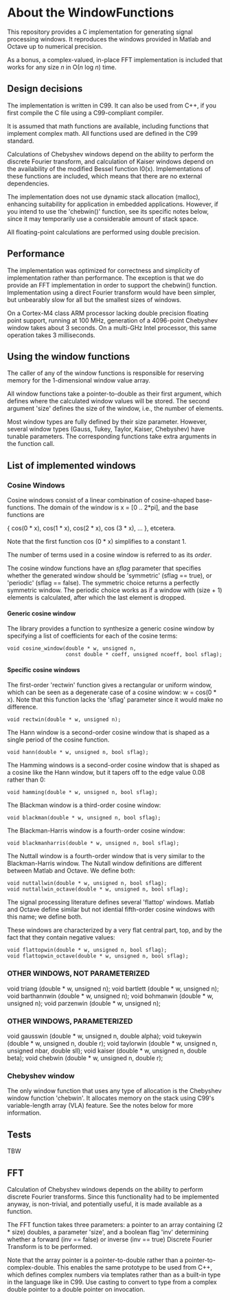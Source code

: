# About the WindowFunctions

This repository provides a C implementation for generating signal processing
windows. It reproduces the windows provided in Matlab and Octave up to
numerical precision.

As a bonus, a complex-valued, in-place FFT implementation is included that
works for any size *n* in O(*n* log *n*) time.

## Design decisions

The implementation is written in C99. It can also be used from C++, if you
first compile the C file using a C99-compliant compiler.

It is assumed that math functions are available, including functions that
implement complex math. All functions used are defined in the C99 standard.

Calculations of Chebyshev windows depend on the ability to perform the discrete
Fourier transform, and calculation of Kaiser windows depend on the availability
of the modified Bessel function I0(x). Implementations of these functions are
included, which means that there are no external dependencies.

The implementation does not use dynamic stack allocation (malloc), enhancing
suitability for application in embedded applications. However, if you intend
to use the 'chebwin()' function, see its specific notes below, since it may
temporarily use a considerable amount of stack space.

All floating-point calculations are performed using double precision.

## Performance

The implementation was optimized for correctness and simplicity of
implementation rather than performance. The exception is that we do provide an
FFT implementation in order to support the chebwin() function. Implementation
using a direct Fourier transform would have been simpler, but unbearably slow
for all but the smallest sizes of windows.

On a Cortex-M4 class ARM processor lacking double precision floating point
support, running at 100 MHz, generation of a 4096-point Chebyshev window takes
about 3 seconds. On a multi-GHz Intel processor, this same operation takes 3
milliseconds.

## Using the window functions

The caller of any of the window functions is responsible for reserving memory
for the 1-dimensional window value array.

All window functions take a pointer-to-double as their first argument, which
defines where the calculated window values will be stored. The second argument
'size' defines the size of the window, i.e., the number of elements.

Most window types are fully defined by their size parameter. However, several
window types (Gauss, Tukey, Taylor, Kaiser, Chebyshev) have tunable parameters.
The corresponding functions take extra arguments in the function call.

## List of implemented windows

### Cosine Windows

Cosine windows consist of a linear combination of cosine-shaped base-functions.
The domain of the window is x = [0 .. 2*pi], and the base functions are

  { cos(0 * x), cos(1 * x), cos(2 * x), cos (3 * x), ... }, etcetera.

Note that the first function cos (0 * x) simplifies to a constant 1.

The number of terms used in a cosine window is referred to as its *order*.

The cosine window functions have an *sflag* parameter that specifies whether
the generated window should be 'symmetric' (sflag == true), or 'periodic'
(sflag == false). The symmetric choice returns a perfectly symmetric window.
The periodic choice works as if a window with (size + 1) elements is calculated,
after which the last element is dropped.

#### Generic cosine window 

The library provides a function to synthesize a generic cosine window by
specifying a list of coefficients for each of the cosine terms:

    void cosine_window(double * w, unsigned n,
                       const double * coeff, unsigned ncoeff, bool sflag);

#### Specific cosine windows

The first-order 'rectwin' function gives a rectangular or uniform window, which
can be seen as a degenerate case of a cosine window: w = cos(0 * x). Note that
this function lacks the 'sflag' parameter since it would make no difference.

    void rectwin(double * w, unsigned n);

The Hann window is a second-order cosine window that is shaped as a single
period of the cosine function.

    void hann(double * w, unsigned n, bool sflag);

The Hamming windows is a second-order cosine window that is shaped as a cosine
like the Hann window, but it tapers off to the edge value 0.08 rather than 0:

    void hamming(double * w, unsigned n, bool sflag);

The Blackman window is a third-order cosine window:

    void blackman(double * w, unsigned n, bool sflag);

The Blackman-Harris window is a fourth-order cosine window:

    void blackmanharris(double * w, unsigned n, bool sflag);

The Nuttall window is a fourth-order window that is very similar to the
Blackman-Harris window. The Nutall window definitions are different between
Matlab and Octave. We define both:

    void nuttallwin(double * w, unsigned n, bool sflag);
    void nuttallwin_octave(double * w, unsigned n, bool sflag);

The signal processing literature defines several 'flattop' windows. Matlab and
Octave define similar but not idential fifth-order cosine windows with this
name; we define both.

These windows are characterized by a very flat central part, top, and by the
fact that they contain negative values:

    void flattopwin(double * w, unsigned n, bool sflag);
    void flattopwin_octave(double * w, unsigned n, bool sflag);

### OTHER WINDOWS, NOT PARAMETERIZED

void triang            (double * w, unsigned n);
void bartlett          (double * w, unsigned n);
void barthannwin       (double * w, unsigned n);
void bohmanwin         (double * w, unsigned n);
void parzenwin         (double * w, unsigned n);

### OTHER WINDOWS, PARAMETERIZED

void gausswin          (double * w, unsigned n, double alpha);
void tukeywin          (double * w, unsigned n, double r);
void taylorwin         (double * w, unsigned n, unsigned nbar, double sll);
void kaiser            (double * w, unsigned n, double beta);
void chebwin           (double * w, unsigned n, double r);

### Chebyshev window

The only window function that uses any type of allocation is the Chebyshev
window function 'chebwin'. It allocates memory on the stack using C99's
variable-length array (VLA) feature. See the notes below for more information.

## Tests

TBW

## FFT

Calculation of Chebyshev windows depends on the ability to perform discrete
Fourier transforms. Since this functionality had to be implemented anyway, is
non-trivial, and potentially useful, it is made available as a function.

The FFT function takes three parameters: a pointer to an array containing
(2 * size) doubles, a parameter 'size', and a boolean flag 'inv' determining
whether a forward (inv == false) or inverse (inv == true) Discrete Fourier
Transform is to be performed.

Note that the array pointer is a pointer-to-double rather than a
pointer-to-complex-double. This enables the same prototype to be used from C++,
which defines complex numbers via templates rather than as a built-in type in
the language like in C99. Use casting to convert to type from a complex double
pointer to a double pointer on invocation.
